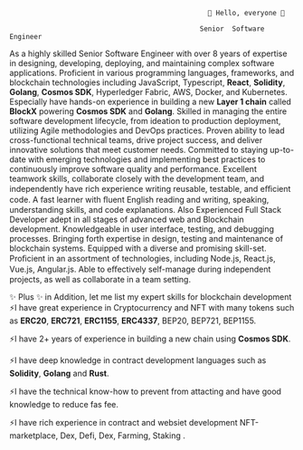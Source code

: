                                                      👋 Hello, everyone 👋

                                                   Senior  Software  Engineer

As a highly skilled Senior Software Engineer with over 8 years of expertise in designing, developing, deploying, and maintaining complex software applications. Proficient in various programming languages, frameworks, and blockchain technologies including JavaScript, Typescript, **React**, **Solidity**, **Golang**, **Cosmos SDK**, Hyperledger Fabric, AWS, Docker, and Kubernetes.
Especially have hands-on experience in building a new **Layer 1 chain** called **BlockX** powering **Cosmos SDK** and **Golang**.
Skilled in managing the entire software development lifecycle, from ideation to production deployment, utilizing Agile methodologies and DevOps practices. Proven ability to lead cross-functional technical teams, drive project success, and deliver innovative solutions that meet customer needs. Committed to staying up-to-date with emerging technologies and implementing best practices to continuously improve software quality and performance.
Excellent teamwork skills, collaborate closely with the development team, and independently have rich experience writing reusable, testable, and eﬃcient code. A fast learner with ﬂuent English reading and writing, speaking, understanding skills, and code explanations. Also Experienced Full Stack Developer adept in all stages of advanced web and Blockchain development. Knowledgeable in user interface, testing, and debugging processes.
Bringing forth expertise in design, testing and maintenance of blockchain systems. Equipped with a diverse and promising skill-set. Proﬁcient in an assortment of technologies, including Node.js, React.js, Vue.js, Angular.js. Able to eﬀectively self-manage during independent projects, as well as collaborate in a team setting.

✨ Plus ✨
in Addition, let me list my expert skills for blockchain development
⚡I have great experience in Cryptocurrency and NFT with many tokens such as **ERC20**, **ERC721**, **ERC1155**, **ERC4337**, BEP20, BEP721, BEP1155.

⚡I have 2+ years of experience in building a new chain using **Cosmos SDK**.

⚡I have deep knowledge in contract development languages such as **Solidity**, **Golang** and **Rust**.

⚡I have the technical know-how to prevent from attacting and have good knowledge to reduce fas fee.

⚡I have rich experience in contract and websiet development NFT-marketplace, Dex, Defi, Dex, Farming, Staking .

<!--
**SuperSmile0426/SuperSmile0426** is a ✨ _special_ ✨ repository because its `README.md` (this file) appears on your GitHub profile.

Here are some ideas to get you started:

- 🔭 I’m currently working on ...
- 🌱 I’m currently learning ...
- 👯 I’m looking to collaborate on ...
- 🤔 I’m looking for help with ...
- 💬 Ask me about ...
- 📫 How to reach me: ...
- 😄 Pronouns: ...
- ⚡ Fun fact: ...
-->
